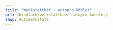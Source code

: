 ```yaml
---
title: "Werkstattbär - autopro Köhler"
url: /bindlach/werkstattbaer-autopro-koehler/
shop: Autowerkstatt
---
```

